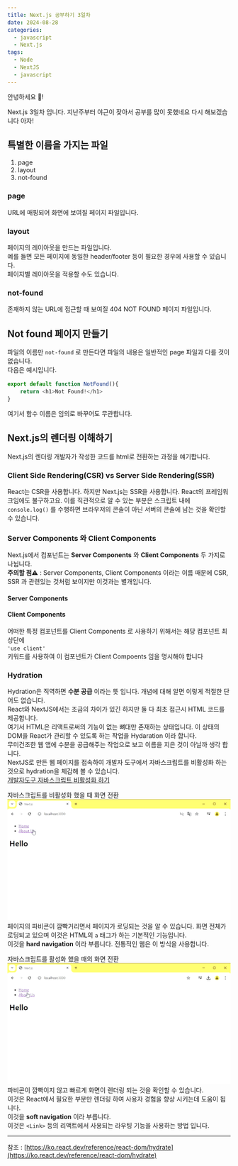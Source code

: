 ```yaml
---
title: Next.js 공부하기 3일차
date: 2024-08-28
categories:
  - javascript
  - Next.js
tags:
  - Node
  - NextJS
  - javascript
---
```

안녕하세요 🐸!   

Next.js 3일차 입니다. 지난주부터 야근이 잦아서 공부를 많이 못했네요 다시 해보겠습니다 아자!  

## 특별한 이름을 가지는 파일
1. page
2. layout
3. not-found
### page
URL에 매핑되어 화면에 보여질 페이지 파일입니다.

### layout
페이지의 레이아웃을 만드는 파일입니다.  
예를 들면 모든 페이지에 동일한 header/footer 등이 필요한 경우에 사용할 수 있습니다.  
페이지별 레이아웃을 적용할 수도 있습니다.  

### not-found
존재하지 않는 URL에 접근할 때 보여질 404 NOT FOUND 페이지 파일입니다.

## Not found 페이지 만들기
파일의 이름만 `not-found` 로 만든다면 파일의 내용은 일반적인 page 파일과 다를 것이 없습니다.  
다음은 예시입니다.  
```javascript
export default function NotFound(){
    return <h1>Not Found!</h1>
}
```
여기서 함수 이름은 임의로 바꾸어도 무관합니다.

## Next.js의 렌더링 이해하기
Next.js의 렌더링 개발자가 작성한 코드를 html로 전환하는 과정을 얘기합니다. 

### Client Side Rendering(CSR) vs Server Side Rendering(SSR)
React는 CSR을 사용합니다. 하지만 Next.js는 SSR을 사용합니다. React의 프레임워크임에도 불구하고요. 
이를 직관적으로 알 수 있는 부분은 스크립트 내에 `console.log()` 를 수행하면 브라우저의 콘솔이 아닌 서버의 콘솔에 남는 것을 확인할 수 있습니다.
### Server Components 와 Client Components
Next.js에서 컴포넌트는 **Server Components** 와 **Client Components** 두 가지로 나뉩니다.  
**주의할 점⚠️** : Server Components, Client Components 이라는 이름 때문에 CSR, SSR 과 관련있는 것처럼 보이지만 이것과는 별개입니다.

#### Server Components


#### Client Components
어떠한 특정 컴포넌트를 Client Components 로 사용하기 위해서는 해당 컴포넌트 최상단에   
`'use client'`   
키워드를 사용하여 이 컴포넌트가 Client Compoents 임을 명시해야 합니다

### Hydration
Hydration은 직역하면 **수분 공급** 이라는 뜻 입니다. 개념에 대해 알면 이렇게 적절한 단어도 없습니다.  
React와 NextJS에서는 조금의 차이가 있긴 하지만 둘 다 최초 접근시 HTML 코드를 제공합니다.  
여기서 HTML은 리액트로써의 기능이 없는 뼈대만 존재하는 상태입니다. 이 상태의 DOM을 React가 관리할 수 있도록 하는 작업을 Hydaration 이라 합니다.  
무미건조한 웹 앱에 수분을 공급해주는 작업으로 보고 이름을 지은 것이 아닐까 생각 합니다.  
NextJS로 만든 웹 페이지를 접속하여 개발자 도구에서 자바스크립트를 비활성화 하는 것으로 hydration을 체감해 볼 수 있습니다.  
[개발자도구 자바스크립트 비활성화 하기]()  

자바스크립트를 비활성화 했을 때 화면 전환
![](assets/img/screenshot/ezgif-2-185bf6e9ea.gif)  
페이지의 파비콘이 깜빡거리면서 페이지가 로딩되는 것을 알 수 있습니다.
화면 전체가 로딩되고 있으며 이것은 HTML의 `a` 태그가 하는 기본적인 기능입니다.  
이것을 **hard navigation** 이라 부릅니다. 전통적인 웹은 이 방식을 사용합니다.


자바스크립트를 활성화 했을 때의 화면 전환  
![](assets/img/screenshot/ezgif-2-e6268463f2.gif)  
파비콘이 깜빡이지 않고 빠르게 화면이 렌더링 되는 것을 확인할 수 있습니다.  
이것은 React에서 필요한 부분만 렌더링 하여 사용자 경험을 향상 시키는데 도움이 됩니다.  
이것을 **soft navigation** 이라 부릅니다.  
이것은 `<Link>` 등의 리액트에서 사용되는 라우팅 기능을 사용하는 방법 입니다.  














---
참조 : [https://ko.react.dev/reference/react-dom/hydrate](https://ko.react.dev/reference/react-dom/hydrate)  
